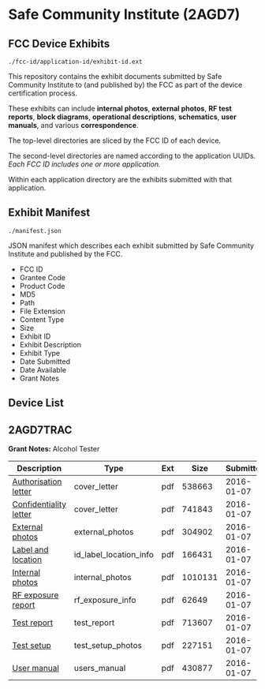# Safe Community Institute (2AGD7)
## FCC Device Exhibits

```
./fcc-id/application-id/exhibit-id.ext
```

This repository contains the exhibit documents submitted by Safe Community Institute to (and published by) the FCC as part of the device certification process.

These exhibits can include **internal photos**, **external photos**, **RF test reports**, **block diagrams**, **operational descriptions**, **schematics**, **user manuals**, and various **correspondence**.

The top-level directories are sliced by the FCC ID of each device.

The second-level directories are named according to the application UUIDs. *Each FCC ID includes one or more application.*

Within each application directory are the exhibits submitted with that application. 

## Exhibit Manifest

```
./manifest.json
```

JSON manifest which describes each exhibit submitted by Safe Community Institute and published by the FCC.

- FCC ID
- Grantee Code
- Product Code
- MD5
- Path
- File Extension
- Content Type
- Size
- Exhibit ID
- Exhibit Description
- Exhibit Type
- Date Submitted
- Date Available
- Grant Notes

## Device List
## 2AGD7TRAC
**Grant Notes:** Alcohol Tester

| Description | Type | Ext | Size | Submitted | Available |
| ----------- | ---- | --- | ---- | --------- | --------- |
| [Authorisation letter](2AGD7TRAC/df1e5f6cb4c23adfd6053e270408bcb6/2865498.pdf) | cover_letter | pdf | 538663 | 2016-01-07 | 2016-01-07 |
| [Confidentiality letter](2AGD7TRAC/df1e5f6cb4c23adfd6053e270408bcb6/2865499.pdf) | cover_letter | pdf | 741843 | 2016-01-07 | 2016-01-07 |
| [External photos](2AGD7TRAC/df1e5f6cb4c23adfd6053e270408bcb6/2865487.pdf) | external_photos | pdf | 304902 | 2016-01-07 | 2016-01-07 |
| [Label and location](2AGD7TRAC/df1e5f6cb4c23adfd6053e270408bcb6/2865486.pdf) | id_label_location_info | pdf | 166431 | 2016-01-07 | 2016-01-07 |
| [Internal photos](2AGD7TRAC/df1e5f6cb4c23adfd6053e270408bcb6/2865494.pdf) | internal_photos | pdf | 1010131 | 2016-01-07 | 2016-01-07 |
| [RF exposure report](2AGD7TRAC/df1e5f6cb4c23adfd6053e270408bcb6/2865496.pdf) | rf_exposure_info | pdf | 62649 | 2016-01-07 | 2016-01-07 |
| [Test report](2AGD7TRAC/df1e5f6cb4c23adfd6053e270408bcb6/2865491.pdf) | test_report | pdf | 713607 | 2016-01-07 | 2016-01-07 |
| [Test setup](2AGD7TRAC/df1e5f6cb4c23adfd6053e270408bcb6/2865492.pdf) | test_setup_photos | pdf | 227151 | 2016-01-07 | 2016-01-07 |
| [User manual](2AGD7TRAC/df1e5f6cb4c23adfd6053e270408bcb6/2865493.pdf) | users_manual | pdf | 430877 | 2016-01-07 | 2016-01-07 |
